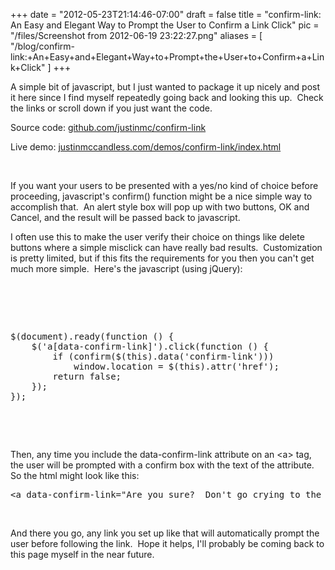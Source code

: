 
+++
date = "2012-05-23T21:14:46-07:00"
draft = false
title = "confirm-link: An Easy and Elegant Way to Prompt the User to Confirm a Link Click"
pic = "/files/Screenshot from 2012-06-19 23:22:27.png"
aliases = [
  "/blog/confirm-link:+An+Easy+and+Elegant+Way+to+Prompt+the+User+to+Confirm+a+Link+Click"
]
+++

<p>
A simple bit of javascript, but I just wanted to package it up nicely and post it here since I find myself repeatedly going back and looking this up.&nbsp; Check the links or scroll down if you just want the code.</p>

<p style="text-indent: 0;">
Source code: <a href="http://github.com/justinmc/confirm-link">github.com/justinmc/confirm-link</a><br>

Live demo: <a href="http://www.justinmccandless.com/demos/confirm-link/index.html">justinmccandless.com/demos/confirm-link/index.html</a></p>

<p>
&nbsp;</p>

<p>
If you want your users to be presented with a yes/no kind of choice before proceeding, javascript's confirm() function might be a nice simple way to accomplish that.&nbsp; An alert style box will pop up with two buttons, OK and Cancel, and the result will be passed back to javascript.&nbsp;</p>

<p>
I often use this to make the user verify their choice on things like delete buttons where a simple misclick can have really bad results.&nbsp; Customization is pretty limited, but if this fits the requirements for you then you can't get much more simple.&nbsp; Here's the javascript (using jQuery):</p>

<p>
<br>

&nbsp;</p>


<pre>    
$(document).ready(function () {
    $('a[data-confirm-link]').click(function () {
        if (confirm($(this).data('confirm-link')))
            window.location = $(this).attr('href');
        return false;
    });
});
</pre>

<p>
<br>

&nbsp;</p>

<p>
Then, any time you include the data-confirm-link attribute on an &lt;a&gt; tag, the user will be prompted with a confirm box with the text of the attribute.&nbsp; So the html might look like this:</p>

<pre>&lt;a data-confirm-link="Are you sure?  Don't go crying to the webmaster if you delete something you didn't want to." href="delete.html"&gt;Delete&lt;/a&gt;
</pre>

<p>
&nbsp;</p>

<p>
And there you go, any link you set up like that will automatically prompt the user before following the link.&nbsp; Hope it helps, I'll probably be coming back to this page myself in the near future.</p>